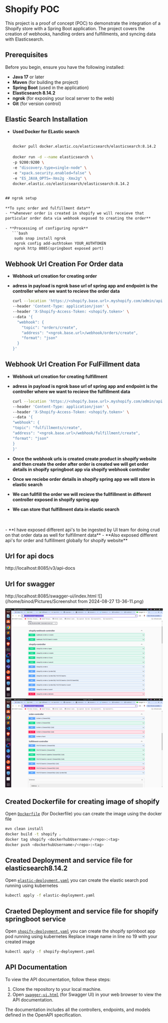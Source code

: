 # Shopify POC

This project is a proof of concept (POC) to demonstrate the integration of a Shopify store with a Spring Boot application. The project covers the creation of webhooks, handling orders and fulfillments, and syncing data with Elasticsearch.



## Prerequisites

Before you begin, ensure you have the following installed:

- **Java 17** or later
- **Maven** (for building the project)
- **Spring Boot** (used in the application)
- **Elasticsearch 8.14.2**
- **ngrok** (for exposing your local server to the web)
- **Git** (for version control)

## Elastic Search Installation
- **Used Docker for ELastic search** 


   ```bash
   
   docker pull docker.elastic.co/elasticsearch/elasticsearch:8.14.2
   
   docker run -d --name elasticsearch \
  -p 9200:9200 \
  -e "discovery.type=single-node" \
  -e "xpack.security.enabled=false" \
  -e "ES_JAVA_OPTS=-Xms2g -Xmx2g" \
  docker.elastic.co/elasticsearch/elasticsearch:8.14.2

```

## ngrok setup

**To sync order and fulfillment data**
- **whenever order is created in shopify we will receieve that particular order data via webhook exposed to creating the order**

- **Processing of configuring ngrok**
   ```bash
    sudo snap install ngrok
    ngrok config add-authtoken YOUR_AUTHTOKEN
    ngrok http 8085(springboot exposed port)
  ```

## Webhook Url Creation For Order data
- **Webhook url creation for creating order**
- **adress in payload is ngrok base url of spring app and endpoint is the controller where we want to recieve the order data**

   ```bash
   curl --location 'https://<shopify.base.url>.myshopify.com/admin/api/2023-07/webhooks.json' \
   --header 'Content-Type: application/json' \
   --header 'X-Shopify-Access-Token: <shopify.token>' \
   --data '{
     "webhook": {
       "topic": "orders/create",
       "address": "<ngrok.base.url>/webhook/orders/create",
       "format": "json"
     }
   }'

  ```

## Webhook Url Creation For FulFillment data
- **Webhook url creation for creating fulfillment**
- **adress in payload is ngrok base url of spring app and endpoint is the controller where we want to recieve the fulfillment data**

   ```bash
   curl --location 'https://<shopify.base.url>.myshopify.com/admin/api/2023-07/webhooks.json' \
   --header 'Content-Type: application/json' \
   --header 'X-Shopify-Access-Token: <shopify.token>' \
   --data '{
   "webhook": {
   "topic": "fulfillments/create",
   "address": "<ngrok.base.url>/webhook/fulfillment/create",
   "format": "json"
   }
   }'

  ```

- **Once the webhook urls is created create product in shopify website and then create the order after order is created we will get order details in shopify springboot app via shopify webhook controller**
- **Once we reciebe order details in shopify spring app we will store in elastic search**
- **We can fullfill the order we will recieve the fullfillment in different controller exposed in shopify spring app**
- **We can store that fulfillment data in elastic search**
<br>
<br>
- **I have exposed different api's to be ingested by UI team for doing crud on that order data as well for fulfillment data**
- **Also exposed different api's for order and fulfillment globally for shopify website**





## Url for api docs
http://localhost:8085/v3/api-docs

## Url for swagger
http://localhost:8085/swagger-ui/index.html
![](/home/binod/Pictures/Screenshot from 2024-08-27 13-36-11.png)

![Application Architecture](./images/controller1.png)
![Application Architecture](./images/controller2.png)

## Created Dockerfile for creating image of shopify
Open [`Dockerfile`](./Dockerfile) (for Dockerfile)  you can create the image using the docker file
```bash
mvn clean install 
docker build -t shopify .
docker tag shopify <dockerhubUsername>/<repo>:<tag>
docker push <dockerhubUsername>/<repo>:<tag>

```
## Created Deployment and service file for elasticsearch8.14.2
Open [`elastic-deployment.yaml`](./elastic-deployment.yaml)  you can create the elastic search pod running using kubernetes
```bash
kubectl apply -f elastic-deployment.yaml

```
## Craeted Deployment and service file for shopify springboot service

Open [`shopify-deployment.yaml`](./shopify-deployment.yaml)  you can create the shopify sprinboot app pod running using kubernetes
Replace image name in line no 19 with your created image
```bash
kubectl apply -f shopify-deployment.yaml

```
## API Documentation

To view the API documentation, follow these steps:

1. Clone the repository to your local machine.
2. Open [`swagger-ui.html`](./swagger-ui.html) (for Swagger UI)  in your web browser to view the API documentation.

The documentation includes all the controllers, endpoints, and models defined in the OpenAPI specification.

